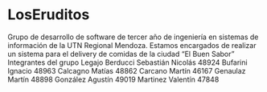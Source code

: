 # LosEruditos
Grupo de desarrollo de software de tercer año de ingeniería en sistemas de información de la UTN Regional Mendoza.
Estamos encargados de realizar un sistema para el delivery de comidas de la ciudad “El Buen Sabor”
Integrantes del grupo                    Legajo
Berducci Sebastián Nicolás                48924
Bufarini Ignacio                          48963
Calcagno Matías                           48862
Carcano Martín                            46167
Genaulaz Martín                           48898
González Agustín                          49019
Martinez Valentín                         47848
